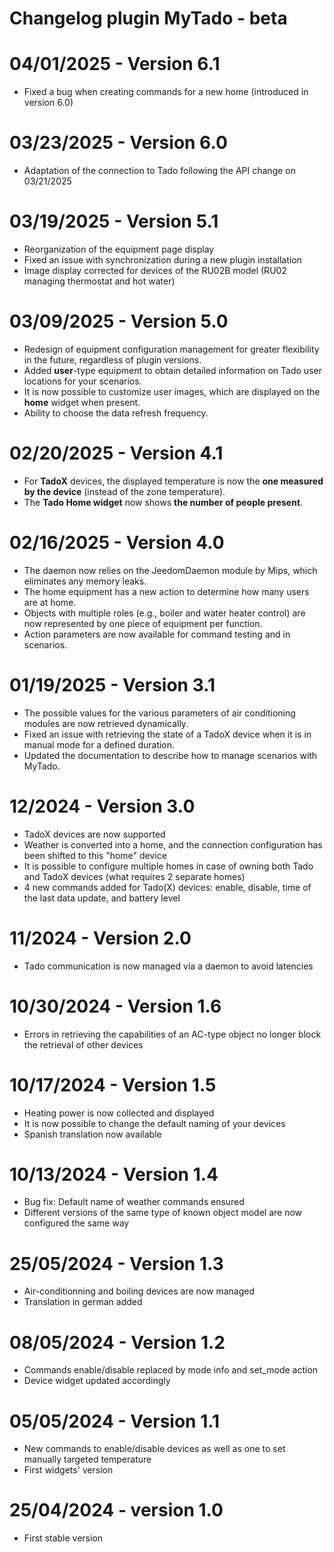 # Changelog plugin MyTado - beta

# 04/01/2025 - Version 6.1

- Fixed a bug when creating commands for a new home (introduced in version 6.0)  

# 03/23/2025 - Version 6.0

- Adaptation of the connection to Tado following the API change on 03/21/2025  

# 03/19/2025 - Version 5.1

- Reorganization of the equipment page display  
- Fixed an issue with synchronization during a new plugin installation  
- Image display corrected for devices of the RU02B model (RU02 managing thermostat and hot water)  

# 03/09/2025 - Version 5.0

- Redesign of equipment configuration management for greater flexibility in the future, regardless of plugin versions.
- Added **user**-type equipment to obtain detailed information on Tado user locations for your scenarios.
- It is now possible to customize user images, which are displayed on the **home** widget when present.
- Ability to choose the data refresh frequency.

# 02/20/2025 - Version 4.1

- For **TadoX** devices, the displayed temperature is now the **one measured by the device** (instead of the zone temperature).
- The **Tado Home widget** now shows **the number of people present**.

# 02/16/2025 - Version 4.0

- The daemon now relies on the JeedomDaemon module by Mips, which eliminates any memory leaks.
- The home equipment has a new action to determine how many users are at home.
- Objects with multiple roles (e.g., boiler and water heater control) are now represented by one piece of equipment per function.
- Action parameters are now available for command testing and in scenarios.  

# 01/19/2025 - Version 3.1


- The possible values for the various parameters of air conditioning modules are now retrieved dynamically.  
- Fixed an issue with retrieving the state of a TadoX device when it is in manual mode for a defined duration.  
- Updated the documentation to describe how to manage scenarios with MyTado.

# 12/2024 - Version 3.0

- TadoX devices are now supported
- Weather is converted into a home, and the connection configuration has been shifted to this "home" device
- It is possible to configure multiple homes in case of owning both Tado and TadoX devices (what requires 2 separate homes)
- 4 new commands added for Tado(X) devices: enable, disable, time of the last data update, and battery level

# 11/2024 - Version 2.0

- Tado communication is now managed via a daemon to avoid latencies

# 10/30/2024 - Version 1.6

- Errors in retrieving the capabilities of an AC-type object no longer block the retrieval of other devices

# 10/17/2024 - Version 1.5

- Heating power is now collected and displayed
- It is now possible to change the default naming of your devices
- Spanish translation now available

# 10/13/2024 - Version 1.4

- Bug fix: Default name of weather commands ensured
- Different versions of the same type of known object model are now configured the same way

# 25/05/2024 - Version 1.3

- Air-conditionning and boiling devices are now managed
- Translation in german added

# 08/05/2024 - Version 1.2

- Commands enable/disable replaced by mode info and set_mode action
- Device widget updated accordingly

# 05/05/2024 - Version 1.1

- New commands to enable/disable devices as well as one to set manually targeted temperature
- First widgets' version

# 25/04/2024 - version 1.0

- First stable version
